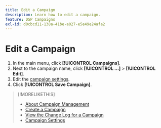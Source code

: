 ```yaml
---
title: Edit a Campaign
description: Learn how to edit a campaign.
feature: DSP Campaigns
exl-id: d0cbcd11-138a-41be-a027-e5e49e24afa2
---
```

# Edit a Campaign

1. In the main menu, click **[!UICONTROL Campaigns]**.
1. Next to the campaign name, click  **[!UICONTROL ...]** > **[!UICONTROL Edit]**.
1. Edit the [campaign settings](campaign-settings.md).
1. Click **[!UICONTROL Save Campaign]**.

>[!MORELIKETHIS]
>
>* [About Campaign Management](campaign-about.md)
>* [Create a Campaign](campaign-create.md)
>* [View the Change Log for a Campaign](campaign-change-log.md)
>* [Campaign Settings](campaign-settings.md)
